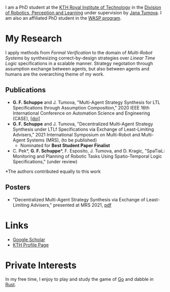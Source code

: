 I am a PhD student at the [KTH Royal Institute of Technology](https://www.kth.se/) in the [Division of Robotics, Perception and Learning](https://www.kth.se/is/rpl) under supervision by [Jana Tumova](https://people.kth.se/~tumova/home.html). I am also an affiliated PhD student in the [WASP program](https://wasp-sweden.org/).

My Research
======

I apply methods from *Formal Verification* to the domain of *Multi-Robot Systems* by synthesizing correct-by-design strategies over *Linear Time Logic* specifications in a scalable manner. Strategy negotation through assumption exchange between agents, but also between agents and humans are the overarching theme of my work.

Publications
------

- **G. F. Schuppe** and J. Tumova, "Multi-Agent Strategy Synthesis for LTL Specifications through Assumption Composition," 2020 IEEE 16th International Conference on Automation Science and Engineering (CASE), [[doi]](https://www.doi.org/10.1109/CASE48305.2020.9216991)
- **G. F. Schuppe** and J. Tumova, "Decentralized Multi-Agent Strategy Synthesis under LTLf Specifications via Exchange of Least-Limiting Advisers," 2021 International Symposium on Multi-Robot and Multi-Agent Systems (MRS), (to be published)
  - Nominated for **Best Student Paper Finalist**
- C. Pek*, **G. F. Schuppe***, F. Esposito, J. Tumova, and D. Kragic, "SpaTiaL: Monitoring and Planning of Robotic Tasks Using Spatio-Temporal Logic Specifications," (under review)

*The authors contributed equally to this work

Posters
------

- "Decentralized Multi-Agent Strategy Synthesis via Exchange of Least-Limiting Advisers," presented at MRS 2021, [pdf](./posters/MRS_2021.pdf)

Links
======

- [Google Scholar](https://scholar.google.com/citations?user=fHzH7PgAAAAJ)
- [KTH Profile Page](https://www.kth.se/profile/schuppe/)

Private Interests
======

In my free time, I enjoy to play and study the game of [Go](https://en.wikipedia.org/wiki/Go_(game)) and dabble in [Rust](https://www.rust-lang.org/).
